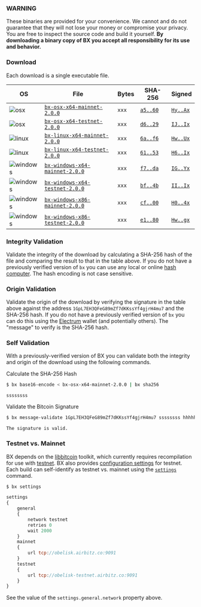 ### WARNING
These binaries are provided for your convenience. We cannot and do not guarantee that they will not lose your money or compromise your privacy. You are free to inspect the source code and build it yourself. **By downloading a binary copy of BX you accept all responsibility for its use and behavior.**

### Download
Each download is a single executable file.

| OS | File | Bytes | SHA-256 | Signed |
|----|------|-------|---------|--------|
|![osx](https://github.com/libbitcoin/libbitcoin-explorer/wiki/osx.png)        | [`bx-osx-x64-mainnet-2.0.0`]()     | `xxx` | [`a5..60`](#) | [`Hy..Ax`](#) |
|![osx](https://github.com/libbitcoin/libbitcoin-explorer/wiki/osx.png)        | [`bx-osx-x64-testnet-2.0.0`]()     | `xxx` | [`d6..29`](#) | [`IJ..Ix`](#) |
|![linux](https://github.com/libbitcoin/libbitcoin-explorer/wiki/linux.png)    | [`bx-linux-x64-mainnet-2.0.0`]()   | `xxx` | [`6a..f6`](#) | [`Hw..Ux`](#) |
|![linux](https://github.com/libbitcoin/libbitcoin-explorer/wiki/linux.png)    | [`bx-linux-x64-testnet-2.0.0`]()   | `xxx` | [`61..53`](#) | [`H6..Ix`](#) |
|![windows](https://github.com/libbitcoin/libbitcoin-explorer/wiki/windows.png)| [`bx-windows-x64-mainnet-2.0.0`]() | `xxx` | [`f7..da`](#) | [`IG..Yx`](#) |
|![windows](https://github.com/libbitcoin/libbitcoin-explorer/wiki/windows.png)| [`bx-windows-x64-testnet-2.0.0`]() | `xxx` | [`bf..4b`](#) | [`II..Ix`](#) |
|![windows](https://github.com/libbitcoin/libbitcoin-explorer/wiki/windows.png)| [`bx-windows-x86-mainnet-2.0.0`]() | `xxx` | [`cf..00`](#) | [`H0..4x`](#) |
|![windows](https://github.com/libbitcoin/libbitcoin-explorer/wiki/windows.png)| [`bx-windows-x86-testnet-2.0.0`]() | `xxx` | [`e1..80`](#) | [`Hw..gx`](#) |

### Integrity Validation
Validate the integrity of the download by calculating a SHA-256 hash of the file and comparing the result to that in the table above. If you do not have a previously verified version of `bx` you can use any local or online [hash computer](http://onlinemd5.com). The hash encoding is not case sensitive.

### Origin Validation
Validate the origin of the download by verifying the signature in the table above against the address `1GpL7EH3QFeG89mZf7dKKssYf4gjrH4mu7` and the SHA-256 hash. If you do not have a previously verified version of `bx` you can do this using the [Electrum](https://bsidebtc.com/sign-verify-message-electrum) wallet (and potentially others). The "message" to verify is the SHA-256 hash.

### Self Validation
With a previously-verified version of BX you can validate both the integrity and origin of the download using the following commands.

Calculate the SHA-256 Hash
```sh
$ bx base16-encode < bx-osx-x64-mainnet-2.0.0 | bx sha256
```
```
ssssssss
```

Validate the Bitcoin Signature
```sh
$ bx message-validate 1GpL7EH3QFeG89mZf7dKKssYf4gjrH4mu7 ssssssss hhhhhh
```
```
The signature is valid.
```

### Testnet vs. Mainnet
BX depends on the [libbitcoin](https://github.com/libbitcoin/libbitcoin) toolkit, which currently requires recompilation for use with [testnet](https://en.bitcoin.it/wiki/Testnet). BX also provides [configuration settings](https://github.com/libbitcoin/libbitcoin-explorer/wiki/Configuration-Settings) for testnet. Each build can self-identify as testnet vs. mainnet using the [`settings`](bx-settings) command.
```sh
$ bx settings
```
```js
settings
{
    general
    {
        network testnet
        retries 0
        wait 2000
    }
    mainnet
    {
        url tcp://obelisk.airbitz.co:9091
    }
    testnet
    {
        url tcp://obelisk-testnet.airbitz.co:9091
    }
}
```
See the value of the `settings.general.network` property above.